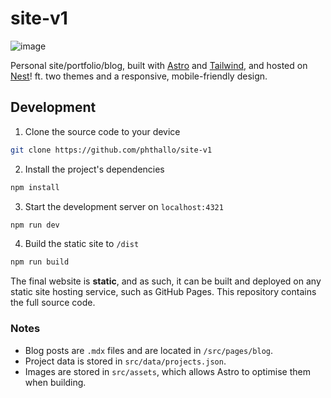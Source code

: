 # site-v1
![image](https://github.com/user-attachments/assets/c8abdb86-0dd9-4b68-bdd3-ea022f856d18)

Personal site/portfolio/blog, built with [Astro](https://astro.build/) and [Tailwind](https://tailwindcss.com/), and hosted on [Nest](https://hackclub.app/)! ft. two themes and a responsive, mobile-friendly design.


## Development

1. Clone the source code to your device
```sh
git clone https://github.com/phthallo/site-v1
```

2. Install the project's dependencies
```sh
npm install
```

3. Start the development server on `localhost:4321`
```sh
npm run dev
```

4. Build the static site to `/dist`
```sh
npm run build
```

The final website is **static**, and as such, it can be built and deployed on any static site hosting service, such as GitHub Pages. This repository contains the full source code.

### Notes
- Blog posts are `.mdx` files and are located in `/src/pages/blog`.
- Project data is stored in `src/data/projects.json`.
- Images are stored in `src/assets`, which allows Astro to optimise them when building.
